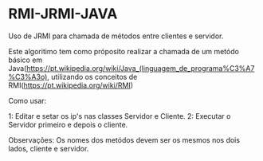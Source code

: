 # RMI-JRMI-JAVA
Uso de JRMI para chamada de métodos entre clientes e servidor.

Este algoritimo tem como próposito realizar a chamada de um metódo básico em Java(https://pt.wikipedia.org/wiki/Java_(linguagem_de_programa%C3%A7%C3%A3o), utilizando os conceitos de RMI(https://pt.wikipedia.org/wiki/RMI)

Como usar:

1: Editar e setar os ip's nas classes Servidor e Cliente.
2: Executar o Servidor primeiro e depois o cliente.


Observações: Os nomes dos metódos devem ser os mesmos nos dois lados, cliente e servidor.
